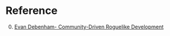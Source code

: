 # Reference

0. [Evan Debenham- Community-Driven Roguelike Development](https://www.youtube.com/watch?v=NMWQIdfCgQg)

